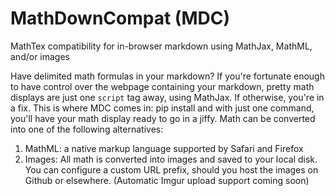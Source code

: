 # MathDownCompat (MDC)
MathTex compatibility for in-browser markdown using MathJax, MathML, and/or images

Have delimited math formulas in your markdown? If you're fortunate enough to have control over the webpage containing your markdown, pretty math displays are just one `script` tag away, using MathJax. If otherwise, you're in a fix. This is where MDC comes in: pip install and with just one command, you'll have your math display ready to go in a jiffy. Math can be converted into one of the following alternatives:

1. MathML: a native markup language supported by Safari and Firefox
2. Images: All math is converted into images and saved to your local disk. You can configure a custom URL prefix, should you host the images on Github or elsewhere. (Automatic Imgur upload support coming soon)
